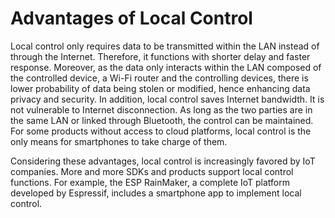 # Advantages of Local Control

Local control only requires data to be transmitted within the LAN instead of through the Internet. Therefore, it functions with shorter delay and faster response. Moreover, as the data only interacts within the LAN composed of the controlled device, a Wi-Fi router and the controlling devices, there is lower probability of data being stolen or modified, hence enhancing data privacy and security. In addition, local control saves Internet bandwidth. It is not vulnerable to Internet disconnection. As long as the two parties are in the same LAN or linked through Bluetooth, the control can be maintained. For some products without access to cloud platforms, local control is the only means for smartphones to take charge of them.

Considering these advantages, local control is increasingly favored by IoT companies. More and more SDKs and products support local control functions. For example, the ESP RainMaker, a complete IoT platform developed by Espressif, includes a smartphone app to implement local control.
